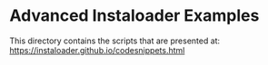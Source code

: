 # Advanced Instaloader Examples

This directory contains the scripts that are presented at:
https://instaloader.github.io/codesnippets.html
